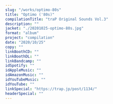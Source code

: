 ```yaml
---
slug: "/works/optimo-80s"
title: "Optimo ('80s)"
compilationTitle: "traP Original Sounds Vol.3"
description: ""
jacket: "./20201025-optimo-80s.jpg"
format: "album"
project: "compilation"
date: "2020/10/25"
copy: ""
linkBoothCD: ""
linkBoothDL: ""
linkBandcamp: ""
idSpotify: ""
idAppleMusic: ""
idAmazonMusic: ""
idYouTubeMusic: ""
idYouTube: ""
linkSpecial: "https://trap.jp/post/1134/"
headerSpecial: ""
---
```

